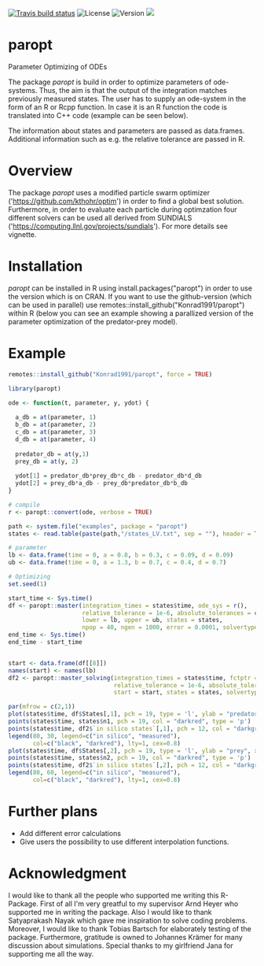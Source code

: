 <!-- badges: start -->
[![Travis build status](https://travis-ci.com/Konrad1991/paropt.svg?branch=Rcpp-Interface)](https://travis-ci.com/Konrad1991/paropt)
![License](https://img.shields.io/cran/l/paropt)
![Version](https://img.shields.io/cran/v/paropt)
[![](http://cranlogs.r-pkg.org/badges/last-month/paropt?color=green)](https://cran.r-project.org/package=paropt)
<!-- badges: end -->





# paropt

Parameter Optimizing of ODEs

The package *paropt* is build in order to optimize parameters of ode-systems. Thus, the aim is that the output of the integration matches previously measured states. The user has to supply an ode-system in the form of an R or Rcpp function. In case it is an R function the code is translated into C++ code (example can be seen below). 

The information about states and parameters are passed as data.frames. Additional information such as e.g. the relative tolerance are passed in R.

# Overview

The package *paropt* uses a modified particle swarm optimizer ('https://github.com/kthohr/optim') in order to find a global best solution. Furthermore, in order to evaluate each particle during optimzation four different solvers can be used all derived from SUNDIALS ('https://computing.llnl.gov/projects/sundials'). For more details see vignette. 

# Installation

*paropt* can be installed in R using install.packages("paropt") in order to use the version which is on CRAN. If you want to use the github-version (which can be used in parallel) use
remotes::install_github("Konrad1991/paropt") within R (below you can see an example showing a parallized version of the parameter optimization of the predator-prey model).

# Example

```R
remotes::install_github("Konrad1991/paropt", force = TRUE)

library(paropt)

ode <- function(t, parameter, y, ydot) {
  
  a_db = at(parameter, 1)
  b_db = at(parameter, 2)
  c_db = at(parameter, 3)
  d_db = at(parameter, 4)
  
  predator_db = at(y,1)
  prey_db = at(y, 2)
  
  ydot[1] = predator_db*prey_db*c_db - predator_db*d_db
  ydot[2] = prey_db*a_db - prey_db*predator_db*b_db
}

# compile
r <- paropt::convert(ode, verbose = TRUE)

path <- system.file("examples", package = "paropt")
states <- read.table(paste(path,"/states_LV.txt", sep = ""), header = TRUE)

# parameter
lb <- data.frame(time = 0, a = 0.8, b = 0.3, c = 0.09, d = 0.09)
ub <- data.frame(time = 0, a = 1.3, b = 0.7, c = 0.4, d = 0.7)

# Optimizing
set.seed(1)

start_time <- Sys.time()
df <- paropt::master(integration_times = states$time, ode_sys = r(),
                     relative_tolerance = 1e-6, absolute_tolerances = c(1e-8, 1e-8),
                     lower = lb, upper = ub, states = states, 
                     npop = 40, ngen = 1000, error = 0.0001, solvertype = "bdf")
end_time <- Sys.time()
end_time - start_time


start <- data.frame(df[[8]])
names(start) <- names(lb)
df2 <- paropt::master_solving(integration_times = states$time, fctptr = r(),
                              relative_tolerance = 1e-6, absolute_tolerances = c(1e-8, 1e-8),
                              start = start, states = states, solvertype = "bdf")

par(mfrow = c(2,1))
plot(states$time, df$States[,1], pch = 19, type = 'l', ylab = "predator", xlab = "time", ylim = c(0, 30))
points(states$time, states$n1, pch = 19, col = "darkred", type = 'p')
points(states$time, df2$`in silico states`[,1], pch = 12, col = "darkgreen", type = 'p')
legend(80, 30, legend=c("in silico", "measured"),
       col=c("black", "darkred"), lty=1, cex=0.8)
plot(states$time, df$States[,2], pch = 19, type = 'l', ylab = "prey", xlab = "time", ylim = c(0, 65))
points(states$time, states$n2, pch = 19, col = "darkred", type = 'p')
points(states$time, df2$`in silico states`[,2], pch = 12, col = "darkgreen", type = 'p')
legend(80, 60, legend=c("in silico", "measured"),
       col=c("black", "darkred"), lty=1, cex=0.8)
```
# Further plans

- Add different error calculations
- Give users the possibility to use different interpolation functions. 

# Acknowledgment

I would like to thank all the people who supported me writing this R-Package.
First of all I'm very greatful to my supervisor Arnd Heyer who supported me in writing the package.
Also I would like to thank Satyaprakash Nayak which gave me inspiration to solve coding problems.
Moreover, I would like to thank Tobias Bartsch for elaborately testing of the package.
Furthermore, gratitude is owned to Johannes Krämer for many discussion about simulations.
Special thanks to my girlfriend Jana for supporting me all the way.

